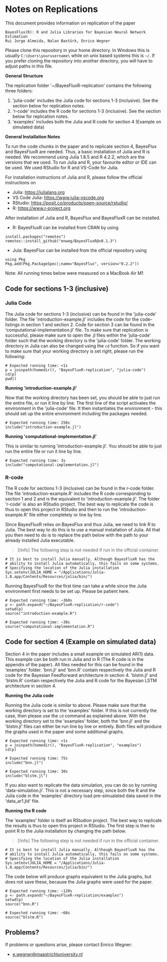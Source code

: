 # Notes on Replications

This document provides information on replication of the paper

	BayesFlux(R): R and Julia Libraries for Bayesian Neural Network Estimation
	Rui Jorge Almeida, Nalan Bastürk, Enrico Wegner

Please clone this repository in your home directory. In Windows this is usually 
`C:\Users\yourusername\` while on unix based systems this is `~/`. If you prefer
cloning the repository into another directory, you will have to adjust paths 
in this file. 

**General Structure**

The replication folder '~/BayesFluxR-replication' contains the following three folders:

  1. 'julia-code' includes the Julia code for sections 1-3 (inclusive). See the
     section below for replication notes.
  2. 'r-code' includes the R code for sections 1-3 (inclusive). See the section
     below for replication notes. 
  3. 'examples' includes both the Julia and R code for section 4 (Example on
     simulated data)

**General Installation Notes**

To run the code chunks in the paper and to replicate section 4, BayesFlux and
BayesFluxR are needed. Thus, a basic installation of Julia and R is needed. We
recommend using Julia 1.8.5 and R 4.2.2, which are the versions that we used.
To run Julia and R, your favourite editor or IDE can be used. We used RStudio 
for R and VS-Code for Julia. 

For installation instructions of Julia and R, please follow the official
instructions on 

- Julia: https://julialang.org
- VS Code Julia: https://www.julia-vscode.org
- RStudio: https://posit.co/products/open-source/rstudio/
- R: https://www.r-project.org

After installation of Julia and R, BayesFlux and BayesFluxR can be installed. 

- R: BayesFluxR can be installed from CRAN by using 

```
install.packages("remotes")
remotes::install_github("enweg/BayesFluxR@v0.1.3")
```

- Jula: BayesFlux can be installed from the official repository using 

```
using Pkg
Pkg.add(Pkg.PackageSpec(;name="BayesFlux", version="0.2.2"))
```

Note: All running times below were measured on a MacBook Air M1


## Code for sections 1-3 (inclusive)


### Julia Code

The Julia code for sections 1-3 (inclusive) can be found in the 'julia-code'
folder. The file 'introduction-example.jl' includes the code for the
code-listings in section 1 and section 2. Code for section 3 can be found in the
'computational-implementation.jl' file. To make sure that replication is
successful, please make sure to open the .jl files within the 'julia-code' folder
such that the working directory is the 'julia-code' folder. The working
directory in Julia can also be changed using the `cd` function. So if you want
to make sure that your working directory is set right, please run the following: 

```
# Expected running time: <1s
p = joinpath(homedir(), "BayesFluxR-replication", "julia-code")
cd(p)
pwd()
```


**Running 'introduction-example.jl'**

Now that the working directory has been set, you should be able to just run the
entire file, or run it line by line. The first line of the script activates the
environment in the 'julia-code' file. It then instantiates the environment -
this should set up the entire environment including the packages needed. 


```
# Expected running time: 250s
include("introduction-example.jl")
```


**Running 'computational-implementation.jl'**

This is similar to running 'introduction-example.jl'. You should be able to just
run the entire file or run it line by line. 

```
# Expected running time: 3s
include("computational-implementation.jl")
```


### R-code

The R code for sections 1-3 (inclusive) can be found in the r-code folder. The
file 'introduction-example.R' includes the R code corresponding to section 1 and
2 and is the equivalent to 'introduction-example.jl'. The folder 'r-code' is
also an RStudio project. The best way to replicate the code is thus to open
this project in RStudio and then to run the 'introduction-example.R' file either
completely or line by line. 

Since BayesFluxR relies on BayesFlux and thus Julia, we need to link R to Julia.
The best way to do this is to use a manual installation of Julia. All that you 
then need to do is to replace the path below with the path to your already 
installed Julia executable. 

> [!info]
> The following step is not needed if run in the official container.

```
# It is best to install Julia manually. Although BayesFluxR has the
# ability to install Julia automatically, this fails on some systems.
# Specifying the location of the Julia installation
Sys.setenv(JULIA_HOME = "/Applications/Julia-1.8.app/Contents/Resources/julia/bin/")
```

Running BayesFluxR for the first time can take a while since the Julia
environment first needs to be set up. Please be patient here. 

```
# Expected running time: ~360s
p <- path.expand("~/BayesFluxR-replication/r-code")
setwd(p)
source("introduction-example.R")
```

```
# Expected running time: ~30s
source("computational-implementation.R")
```

## Code for section 4 (Example on simulated data)

Section 4 in the paper includes a small example on simulated AR(1) data. This
example can be both run in Julia and in R (The R code is in the appendix of the
paper). All files needed for this can be found in the 'examples' folder.
'bnn.jl' and 'bnn.R' contain respectively the Julia and R code for the Bayesian
Feedforward architecture in section 4. 'blstm.jl' and 'blstm.R' contain
respectively the Julia and R code for the Bayesian LSTM architecture in section 4. 

**Running the Julia code**

Running the Julia code is similar to above. Please make sure that the working
directory is set to the 'examples' folder. If this is not currently the case,
then please use the `cd` command as explained above. With the working directory
set to the 'examples' folder, both the 'bnn.jl' and the 'blstm.jl' files can
either be run line by line or entirely. Both files will produce the graphs used
in the paper and some additional graphs. 

```
# Expected running time: <1s
p = joinpath(homedir(), "BayesFluxR-replication", "examples")
cd(p)
```

```
# Expected running time: 75s
include("bnn.jl")
```

```
# Expected running time: 30s
include("blstm.jl")
```

If you also want to replicate the data simulation, you can do so by running 
'data-simulation.jl'. This is not a necessary step, since both the R and the 
Julia code in the 'examples' directory load pre-simualated data saved in the 
'data_ar1.jld' file. 

**Running the R code**

The 'examples' folder is itself an RStudion project. The best way to replicate
the results is thus to open this project in RStudio. The first step is then to
point R to the Julia installation by changing the path below. 

> [!info]
> The following step is not needed if run in the official container.

```
# It is best to install Julia manually. Although BayesFluxR has the
# ability to install Julia automatically, this fails on some systems.
# Specifying the location of the Julia installation
Sys.setenv(JULIA_HOME = "/Applications/Julia-1.8.app/Contents/Resources/julia/bin/")
```

The code below will produce graphs equivalent to the Julia graphs, but does not 
save these, because the Julia graphs were used for the paper. 

```
# Expected running time: ~120s
p <- path.expand("~/BayesFluxR-replication/examples")
setwd(p)
source("bnn.R")
```

```
# Expected running time: ~60s
source("blstm.R")
```

## Problems? 

If problems or questions arise, please contact Enrico Wegner:
 - e.wegner@maastrichtuniversity.nl
